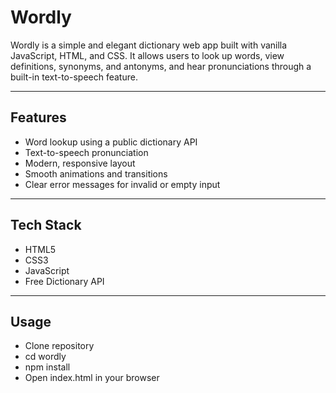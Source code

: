 # Wordly

Wordly is a simple and elegant dictionary web app built with vanilla JavaScript, HTML, and CSS. It allows users to look up words, view definitions, synonyms, and antonyms, and hear pronunciations through a built-in text-to-speech feature.

---

## Features

- Word lookup using a public dictionary API  
- Text-to-speech pronunciation  
- Modern, responsive layout  
- Smooth animations and transitions    
- Clear error messages for invalid or empty input  

---

## Tech Stack

- HTML5 
- CSS3
- JavaScript
- Free Dictionary API

---

## Usage
- Clone repository
- cd wordly
- npm install
- Open index.html in your browser